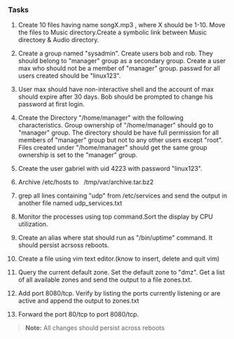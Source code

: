 ### Tasks

1. Create 10 files having name songX.mp3 , where X should be 1-10. Move the files to Music directory.Create a symbolic link between Music directoey & Audio directory.
        
2. Create a group named "sysadmin". Create users bob and rob. They should belong to "manager" group as a secondary group. Create a user max who should not be a member of "manager" group. passwd for all users created should be "linux123".

3. User max should have non-interactive shell and the account of max should expire after 30 days. Bob should be prompted to change his password at first login. 

4. Create the Directory "/home/manager" with the following characteristics. Group ownership of "/home/manager" should go to "manager" group. The directory should be have full permission for all members of "manager" group but not to any other users except "root". Files created under "/home/manager" should get the same group ownership is set to the "manager" group.

5. Create the user gabriel with uid 4223 with password "linux123". 

6. Archive /etc/hosts to   /tmp/var/archive.tar.bz2

7. grep all lines containing "udp" from /etc/services and send the output in another file named udp_services.txt

8. Monitor the processes using top command.Sort the display by CPU utilization.

9. Create an alias where stat should run as "/bin/uptime" command. It should persist acrsoss reboots.

10. Create a file using vim text editor.(know to insert, delete and quit vim)

11. Query the current default zone. Set the default zone to "dmz". Get a list of all available zones and send the output to a file zones.txt.

12. Add port 8080/tcp. Verify by listing the ports currently listening or are active and append the output to zones.txt

13. Forward the port 80/tcp to port 8080/tcp.

  > <strong>Note:</strong> All changes should persist across reboots
